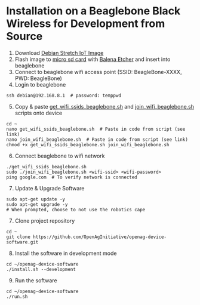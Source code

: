 # Installation on a Beaglebone Black Wireless for Development from Source
1. Download [Debian Stretch IoT Image](https://beagleboard.org/latest-images)
2. Flash image to [micro sd card](https://goo.gl/GHaCMB) with [Balena Etcher](https://www.balena.io/etcher/) and insert into beaglebone
3. Connect to beaglebone wifi access point (SSID: BeagleBone-XXXX, PWD: BeagleBone)
4. Login to beaglebone
```
ssh debian@192.168.8.1  # password: temppwd
```
5. Copy & paste [get_wifi_ssids_beaglebone.sh](../scripts/network/get_wifi_ssids_beaglebone.sh) and [join_wifi_beaglebone.sh](../scripts/network/join_wifi_beaglebone.sh) scripts onto device
```
cd ~
nano get_wifi_ssids_beaglebone.sh  # Paste in code from script (see link)
nano join_wifi_beaglebone.sh  # Paste in code from script (see link)
chmod +x get_wifi_ssids_beaglebone.sh join_wifi_beaglebone.sh
```
6. Connect beaglebone to wifi network
```
./get_wifi_ssids_beaglebone.sh
sudo ./join_wifi_beaglebone.sh <wifi-ssid> <wifi-password>
ping google.com  # To verify network is connected
```
7. Update & Upgrade Software
```
sudo apt-get update -y
sudo apt-get upgrade -y
# When prompted, choose to not use the robotics cape
```
7. Clone project repository
```
cd ~
git clone https://github.com/OpenAgInitiative/openag-device-software.git
```
8. Install the software in development mode
```
cd ~/openag-device-software
./install.sh --development
```
9. Run the software
```
cd ~/openag-device-software
./run.sh
```
